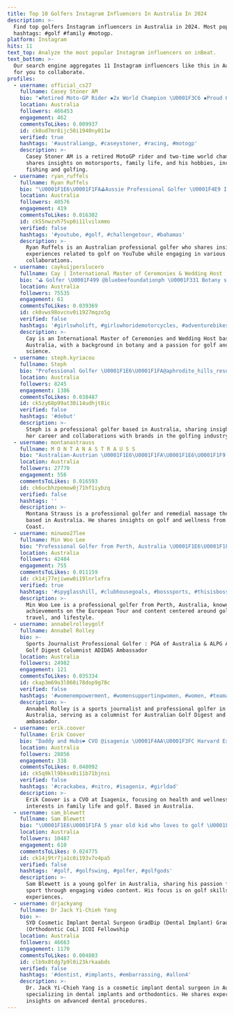 ```yaml
---
title: Top 10 Golfers Instagram Influencers In Australia In 2024
description: >-
  Find top golfers Instagram influencers in Australia in 2024. Most popular
  hashtags: #golf #family #motogp.
platform: Instagram
hits: 11
text_top: Analyze the most popular Instagram influencers on inBeat.
text_bottom: >-
  Our search engine aggregates 11 Instagram influencers like this in Australia
  for you to collaborate.
profiles:
  - username: official_cs27
    fullname: Casey Stoner AM
    bio: "▪️Retired Moto-GP Rider ▪️2x World Champion \U0001F3C6 ▪️Proud Husband & Dad @adri_stoner ▪️Keen Fisherman & Golfer \U0001F4CDAustralia"
    location: Australia
    followers: 466453
    engagement: 462
    commentsToLikes: 0.009937
    id: ck0ud7mr8ijc50i1940ny011w
    verified: true
    hashtags: '#australiangp, #caseystoner, #racing, #motogp'
    description: >-
      Casey Stoner AM is a retired MotoGP rider and two-time world champion. He
      shares insights on motorsports, family life, and his hobbies, including
      fishing and golfing.
  - username: ryan_ruffels
    fullname: Ryan Ruffels
    bio: "\U0001F1E6\U0001F1FA⛳️Aussie Professional Golfer \U0001F4E9 Inquiries/ Collaboration: ryanruffels@gmail.com \U0001F4FAYouTube\U0001F447\U0001F447 \U0001F9D1‍\U0001F4BBCameo \U0001F447\U0001F447"
    location: Australia
    followers: 40576
    engagement: 419
    commentsToLikes: 0.016302
    id: ck55nwzvh75vp0i11lvilxmmo
    verified: false
    hashtags: '#youtube, #golf, #challengetour, #bahamas'
    description: >-
      Ryan Ruffels is an Australian professional golfer who shares insights and
      experiences related to golf on YouTube while engaging in various
      collaborations.
  - username: caykuijperslucero
    fullname: Cay | International Master of Ceremonies & Wedding Host
    bio: "⛳️ Golfer \U0001F499 @bluebeefoundationph \U0001F331 Botany student (Plant Scientist) \U0001F48D @zachlucero ⚓️ @marinaexploringvesselsofthesea \U0001F33F @tulliaindoorplants"
    location: Australia
    followers: 75535
    engagement: 61
    commentsToLikes: 0.039369
    id: ck0vws98ovcnv0i1927mqzo5g
    verified: false
    hashtags: '#girlswholift, #girlswhoridemotorcycles, #adventurebikes, #offroading'
    description: >-
      Cay is an International Master of Ceremonies and Wedding Host based in
      Australia, with a background in botany and a passion for golf and plant
      science.
  - username: steph.kyriacou
    fullname: Steph
    bio: "Professional Golfer \U0001F1E6\U0001F1FA@aphrodite_hills_resort_cyprus @golfaust @lending_association @underarmour @titleist @portofinogolf"
    location: Australia
    followers: 8245
    engagement: 1386
    commentsToLikes: 0.038487
    id: ck5zy68p99at30i14udhjt8ic
    verified: false
    hashtags: '#debut'
    description: >-
      Steph is a professional golfer based in Australia, sharing insights from
      her career and collaborations with brands in the golfing industry.
  - username: montanastrauss
    fullname: M O N T A N A S T R A U S S
    bio: "Australian-Austrian \U0001F1E6\U0001F1FA\U0001F1E6\U0001F1F9 Pro Golfer ✖️ @adidasgolf Remedial Massage Therapist ✖️ Gold Coast \U0001F4CD"
    location: Australia
    followers: 27770
    engagement: 556
    commentsToLikes: 0.016593
    id: ck6ucbhzpemow0j71hf1iybzq
    verified: false
    hashtags: ''
    description: >-
      Montana Strauss is a professional golfer and remedial massage therapist
      based in Australia. He shares insights on golf and wellness from the Gold
      Coast.
  - username: minwoo27lee
    fullname: Min Woo Lee
    bio: "Professional Golfer from Perth, Australia \U0001F1E6\U0001F1FA 1 x European Tour Winner \U0001F3C6 Abit of Golf, Cod, Posty, Travel and a lot of Good vibes. Welcome \U0001F91D"
    location: Australia
    followers: 42484
    engagement: 755
    commentsToLikes: 0.011159
    id: ck14j77ejiwew0i19lnrlxfra
    verified: true
    hashtags: '#spyglasshill, #clubhousegoals, #bosssports, #thisisboss'
    description: >-
      Min Woo Lee is a professional golfer from Perth, Australia, known for his
      achievements on the European Tour and content centered around golf,
      travel, and lifestyle.
  - username: annabelrolleygolf
    fullname: Annabel Rolley
    bio: >-
      Sports Journalist Professional Golfer : PGA of Australia & ALPG Australian
      Golf Digest Columnist ADIDAS Ambassador
    location: Australia
    followers: 24982
    engagement: 121
    commentsToLikes: 0.035334
    id: ckap3m69o3l060i78dop9g78c
    verified: false
    hashtags: '#womenempowerment, #womensupportingwomen, #women, #teamadidas'
    description: >-
      Annabel Rolley is a sports journalist and professional golfer in
      Australia, serving as a columnist for Australian Golf Digest and an Adidas
      ambassador.
  - username: erik.coover
    fullname: Erik Coover
    bio: "Daddy and Hubs❤️ CVO @isagenix \U0001F4AA\U0001F3FC Harvard Exec Ed PLD \U0001F4D6 Sun Devil Golfer ⛳️"
    location: Australia
    followers: 28856
    engagement: 338
    commentsToLikes: 0.048092
    id: ck5q9kll9bksx0i11b71bjnsi
    verified: false
    hashtags: '#crackabea, #nitro, #isagenix, #girldad'
    description: >-
      Erik Coover is a CVO at Isagenix, focusing on health and wellness, with
      interests in family life and golf. Based in Australia.
  - username: sam_blewett
    fullname: Sam Blewett
    bio: "\U0001F1E6\U0001F1FA 5 year old kid who loves to golf \U0001F3A5 Content @katherynblewett"
    location: Australia
    followers: 10487
    engagement: 610
    commentsToLikes: 0.024775
    id: ck14j9tr7ja1c0i193v7o4pa5
    verified: false
    hashtags: '#golf, #golfswing, #golfer, #golfgods'
    description: >-
      Sam Blewett is a young golfer in Australia, sharing his passion for the
      sport through engaging video content. His focus is on golf skills and
      experiences.
  - username: drjackyang
    fullname: Dr Jack Yi-Chieh Yang
    bio: >-
      SYD Cosmetic Implant Dental Surgeon GradDip (Dental Implant) GradDip
      (Orthodontic CoL) ICOI Fellowship
    location: Australia
    followers: 46663
    engagement: 1170
    commentsToLikes: 0.004803
    id: clb9x8tdg7p9l0i23krkaabds
    verified: false
    hashtags: '#dentist, #implants, #embarrassing, #allon4'
    description: >-
      Dr. Jack Yi-Chieh Yang is a cosmetic implant dental surgeon in Australia,
      specializing in dental implants and orthodontics. He shares expert
      insights on advanced dental procedures.
---
```



